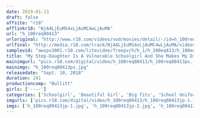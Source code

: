 ```yaml
---
date: 2019-01-13
draft: false
affsite: "r18"
afflinkr18: "NjA4LjEuMS4xLjAuMC4wLjAuMA"
url: "h_100req00413"
urloriginal: "http://www.r18.com/videos/vod/movies/detail/-/id=h_100req00413"
urlfinal: "http://media.r18.com/track/NjA4LjEuMS4xLjAuMC4wLjAuMA/videos/vod/movies/detail/-/id=h_100req00413"
samplevid: "awspv3001.r18.com/litevideo/freepv/h/h_1/h_100eq413/h_100eq413_dmb_w.mp4"
title: "My Step-Daughter Is A Vulnerable Schoolgirl And She Makes My Dick Go Wild. Creampies! 4 Hour Special"
mainimgurl: "pics.r18.com/digital/video/h_100req00413/h_100req00413ps.jpg"
mainimgs: "h_100req00413ps.jpg"
releasedate: "Sept. 10, 2018"
duration: 241
productioncomp: "Bullitt"
girls: ['----']
categories: ['Schoolgirl', 'Beautiful Girl', 'Big Tits', 'School Uniform', 'Relatives', 'Creampie', 'Over 4 Hours', 'Hi-Def']
imgurls: ['pics.r18.com/digital/video/h_100req00413/h_100req00413jp-1.jpg', 'pics.r18.com/digital/video/h_100req00413/h_100req00413jp-2.jpg', 'pics.r18.com/digital/video/h_100req00413/h_100req00413jp-3.jpg', 'pics.r18.com/digital/video/h_100req00413/h_100req00413jp-4.jpg', 'pics.r18.com/digital/video/h_100req00413/h_100req00413jp-5.jpg', 'pics.r18.com/digital/video/h_100req00413/h_100req00413jp-6.jpg', 'pics.r18.com/digital/video/h_100req00413/h_100req00413jp-7.jpg', 'pics.r18.com/digital/video/h_100req00413/h_100req00413jp-8.jpg', 'pics.r18.com/digital/video/h_100req00413/h_100req00413jp-9.jpg', 'pics.r18.com/digital/video/h_100req00413/h_100req00413jp-10.jpg', 'pics.r18.com/digital/video/h_100req00413/h_100req00413jp-11.jpg', 'pics.r18.com/digital/video/h_100req00413/h_100req00413jp-12.jpg', 'pics.r18.com/digital/video/h_100req00413/h_100req00413jp-13.jpg', 'pics.r18.com/digital/video/h_100req00413/h_100req00413jp-14.jpg', 'pics.r18.com/digital/video/h_100req00413/h_100req00413jp-15.jpg', 'pics.r18.com/digital/video/h_100req00413/h_100req00413jp-16.jpg', 'pics.r18.com/digital/video/h_100req00413/h_100req00413jp-17.jpg', 'pics.r18.com/digital/video/h_100req00413/h_100req00413jp-18.jpg', 'pics.r18.com/digital/video/h_100req00413/h_100req00413jp-19.jpg', 'pics.r18.com/digital/video/h_100req00413/h_100req00413jp-20.jpg']
imgs: ['h_100req00413jp-1.jpg', 'h_100req00413jp-2.jpg', 'h_100req00413jp-3.jpg', 'h_100req00413jp-4.jpg', 'h_100req00413jp-5.jpg', 'h_100req00413jp-6.jpg', 'h_100req00413jp-7.jpg', 'h_100req00413jp-8.jpg', 'h_100req00413jp-9.jpg', 'h_100req00413jp-10.jpg', 'h_100req00413jp-11.jpg', 'h_100req00413jp-12.jpg', 'h_100req00413jp-13.jpg', 'h_100req00413jp-14.jpg', 'h_100req00413jp-15.jpg', 'h_100req00413jp-16.jpg', 'h_100req00413jp-17.jpg', 'h_100req00413jp-18.jpg', 'h_100req00413jp-19.jpg', 'h_100req00413jp-20.jpg']
---
```

